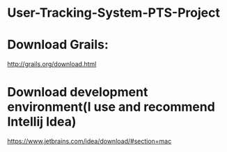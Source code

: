 # User-Tracking-System-PTS-Project

# Download Grails:
http://grails.org/download.html

# Download development environment(I use and recommend Intellij Idea)
https://www.jetbrains.com/idea/download/#section=mac
